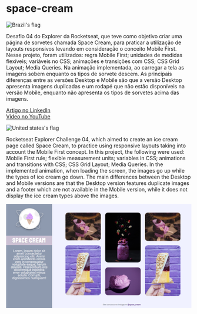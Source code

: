# space-cream

<img src="https://user-images.githubusercontent.com/102333181/183000071-0c8845b5-e71b-4c74-8912-05e3145f3fa1.png" alt="Brazil's flag" width="40">

Desafio 04 do Explorer da Rocketseat, que teve como objetivo criar uma página de sorvetes chamada Space Cream, para praticar a utilização de layouts responsivos levando em consideração o conceito Mobile First. Nesse projeto, foram utilizados: regra Mobile First; unidades de medidas flexíveis; variáveis no CSS; animações e transições com CSS; CSS Grid Layout; Media Queries. Na animação implementada, ao carregar a tela as imagens sobem enquanto os tipos de sorvete descem. As principais diferenças entre as versões Desktop e Mobile são que a versão Desktop apresenta imagens duplicadas e um rodapé que não estão disponíveis na versão Mobile, enquanto não apresenta os tipos de sorvetes acima das imagens.

<a target="_blank" href="https://www.linkedin.com/pulse/minha-trajet%C3%B3ria-programa-explorer-da-rocketseat-at%C3%A9-machado-rocha/">Artigo no LinkedIn</a> <br>
<a target="_blank" href="https://youtu.be/9d_hFPwEp6M">Vídeo no YouTube</a>

<img src="https://user-images.githubusercontent.com/102333181/183000154-724b273a-f987-4128-88c0-0edc3b809bde.png" alt="United states's flag" width="40">

Rocketseat Explorer Challenge 04, which aimed to create an ice cream page called Space Cream, to practice using responsive layouts taking into account the Mobile First concept. In this project, the following were used: Mobile First rule; flexible measurement units; variables in CSS; animations and transitions with CSS; CSS Grid Layout; Media Queries. In the implemented animation, when loading the screen, the images go up while the types of ice cream go down. The main differences between the Desktop and Mobile versions are that the Desktop version features duplicate images and a footer which are not available in the Mobile version, while it does not display the ice cream types above the images.

![Desafio "Space Cream"](https://github.com/madalena-rocha/space-cream/blob/main/assets/space-cream.png)
